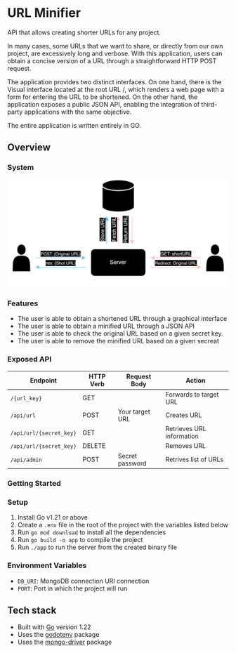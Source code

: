 # URL Minifier

API that allows creating shorter URLs for any project.

In many cases, some URLs that we want to share, or directly from our own project, are excessively long and verbose. With this application, users can obtain a concise version of a URL through a straightforward HTTP POST request.

The application provides two distinct interfaces. On one hand, there is the Visual interface located at the root URL /, which renders a web page with a form for entering the URL to be shortened. On the other hand, the application exposes a public JSON API, enabling the integration of third-party applications with the same objective.

The entire application is written entirely in GO.

## Overview

### System

![Project system diagram](./others/URLShortenerDiagram.png)

### Features

- The user is able to obtain a shortened URL through a graphical interface
- The user is able to obtain a minified URL through a JSON API
- The user is able to check the original URL based on a given secret key.
- The user is able to remove the minified URL based on a given secreat

### Exposed API

| Endpoint                | HTTP Verb | Request Body    | Action |
| ----------------------- | --------- | --------------- | ------ |
| `/{url_key}`            | GET       |                 | Forwards to target URL |
| `/api/url`              | POST      | Your target URL | Creates URL |
| `/api/url/{secret_key}` | GET       |                 | Retrieves URL information |
| `/api/url/{secret_key}` | DELETE    |                 | Removes URL |
| `/api/admin`            | POST      | Secret password | Retrives list of URLs |

### Getting Started

### Setup

1. Install Go v1.21 or above
2. Create a `.env` file in the root of the project with the variables listed below
3. Run `go mod download` to install all the dependencies
4. Run `go build -o app` to compile the project
5. Run `./app` to run the server from the created binary file

### Environment Variables

- `DB_URI`: MongoDB connection URI connection
- `PORT`: Port in which the project will run

## Tech stack

- Built with [Go](https://go.dev/) version 1.22
- Uses the [godotenv](https://github.com/joho/godotenv) package
- Uses the [mongo-driver](https://pkg.go.dev/go.mongodb.org/mongo-driver/mongo) package
